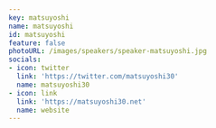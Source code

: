 ```yaml
---
key: matsuyoshi
name: matsuyoshi
id: matsuyoshi
feature: false
photoURL: /images/speakers/speaker-matsuyoshi.jpg
socials:
- icon: twitter
  link: 'https://twitter.com/matsuyoshi30'
  name: matsuyoshi30
- icon: link
  link: 'https://matsuyoshi30.net'
  name: website
---
```

